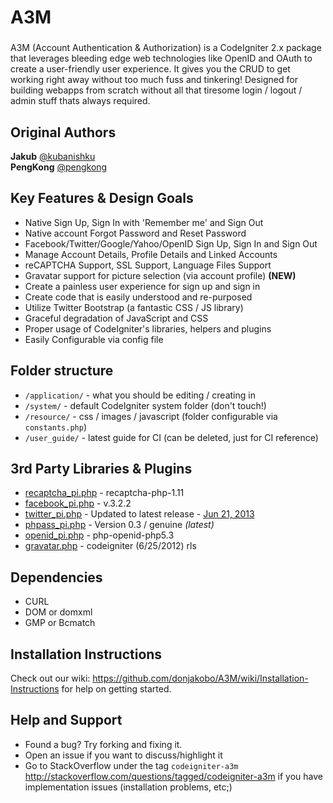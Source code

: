 # A3M  
### 

A3M (Account Authentication & Authorization) is a CodeIgniter 2.x package that leverages bleeding edge web technologies 
like OpenID and OAuth to create a user-friendly user experience. It gives you the CRUD to get working right away 
without too much fuss and tinkering! Designed for building webapps from scratch without all that tiresome 
login / logout / admin stuff thats always required.

## Original Authors

**Jakub** [@kubanishku](https://twitter.com/kubanishku/)  
**PengKong** [@pengkong](https://github.com/pengkong)
		
## Key Features & Design Goals

* Native Sign Up, Sign In with 'Remember me' and Sign Out  
* Native account Forgot Password and Reset Password  
* Facebook/Twitter/Google/Yahoo/OpenID Sign Up, Sign In and Sign Out  
* Manage Account Details, Profile Details and Linked Accounts  
* reCAPTCHA Support, SSL Support, Language Files Support  
* Gravatar support for picture selection (via account profile) **(NEW)**
* Create a painless user experience for sign up and sign in  
* Create code that is easily understood and re-purposed  
* Utilize Twitter Bootstrap (a fantastic CSS / JS library)  
* Graceful degradation of JavaScript and CSS  
* Proper usage of CodeIgniter's libraries, helpers and plugins  
* Easily Configurable via config file  

## Folder structure  

* `/application/` - what you should be editing / creating in    
* `/system/` - default CodeIgniter system folder (don't touch!)   
* `/resource/` - css / images / javascript (folder configurable via `constants.php`)   
* `/user_guide/` - latest guide for CI (can be deleted, just for CI reference)

## 3rd Party Libraries & Plugins

* [recaptcha_pi.php](http://code.google.com/p/recaptcha/) - recaptcha-php-1.11
* [facebook_pi.php](https://github.com/facebook/facebook-php-sdk/) - v.3.2.2 
* [twitter_pi.php](https://github.com/jmathai/twitter-async) - Updated to latest release - [Jun 21, 2013](https://github.com/jmathai/twitter-async/commits/master)  
* [phpass_pi.php](http://www.openwall.com/phpass/) - Version 0.3 / genuine _(latest)_ 
* [openid_pi.php](http://sourcecookbook.com/en/recipes/60/janrain-s-php-openid-library-fixed-for-php-5-3-and-how-i-did-it) - php-openid-php5.3  
* [gravatar.php](https://github.com/rsmarshall/Codeigniter-Gravatar) - codeigniter (6/25/2012) rls

## Dependencies

* CURL
* DOM or domxml 
* GMP or Bcmatch

## Installation Instructions
Check out our wiki: https://github.com/donjakobo/A3M/wiki/Installation-Instructions
for help on getting started.

## Help and Support  
* Found a bug? Try forking and fixing it. 
* Open an issue if you want to discuss/highlight it
* Go to StackOverflow under the tag `codeigniter-a3m` http://stackoverflow.com/questions/tagged/codeigniter-a3m if you have implementation issues (installation problems, etc;)

